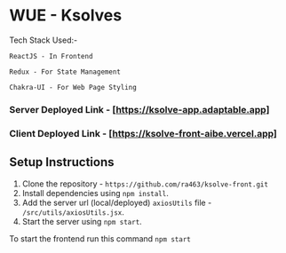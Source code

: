 # WUE - Ksolves

Tech Stack Used:-

```
ReactJS - In Frontend

Redux - For State Management

Chakra-UI - For Web Page Styling
```

### Server Deployed Link - [https://ksolve-app.adaptable.app]

### Client Deployed Link - [https://ksolve-front-aibe.vercel.app]

## Setup Instructions

1. Clone the repository - `https://github.com/ra463/ksolve-front.git`
2. Install dependencies using `npm install`.
3. Add the server url (local/deployed) `axiosUtils` file - `/src/utils/axiosUtils.jsx`.
4. Start the server using `npm start`.

To start the frontend run this command `npm start`
